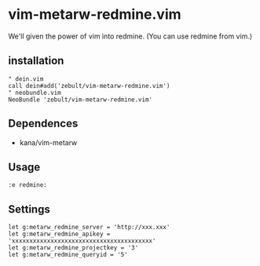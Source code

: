 # vim-metarw-redmine.vim

We'll given the power of vim into redmine.
(You can use redmine from vim.)

## installation
```vim
" dein.vim
call dein#add('zebult/vim-metarw-redmine.vim')
" neobundle.vim
NeoBundle 'zebult/vim-metarw-redmine.vim'
```

## Dependences
- kana/vim-metarw

## Usage
```vim
:e redmine:
```

## Settings
```vim
let g:metarw_redmine_server = 'http://xxx.xxx'
let g:metarw_redmine_apikey = 'xxxxxxxxxxxxxxxxxxxxxxxxxxxxxxxxxxxxxxxx'
let g:metarw_redmine_projectkey = '3'
let g:metarw_redmine_queryid = '5'
```

